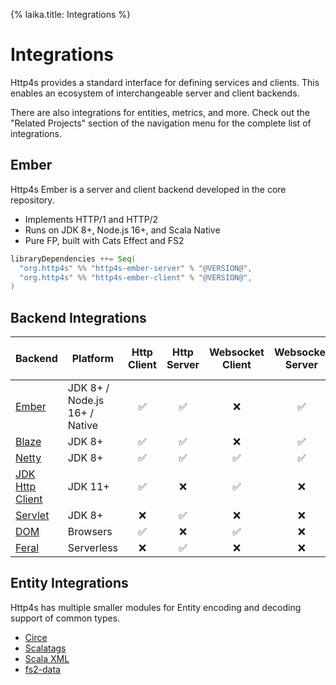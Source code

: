 {%
laika.title: Integrations
%}

# Integrations

Http4s provides a standard interface for defining services and clients. This enables an ecosystem of interchangeable server and client backends.

There are also integrations for entities, metrics, and more. Check out the "Related Projects" section of the navigation menu for the complete list of integrations.

## Ember

Http4s Ember is a server and client backend developed in the core repository.

- Implements HTTP/1 and HTTP/2
- Runs on JDK 8+, Node.js 16+, and Scala Native
- Pure FP, built with Cats Effect and FS2

```scala
libraryDependencies ++= Seq(
  "org.http4s" %% "http4s-ember-server" % "@VERSION@",
  "org.http4s" %% "http4s-ember-client" % "@VERSION@",
)
```

## Backend Integrations

| Backend                                                          | Platform                      | Http Client | Http Server | Websocket Client | Websocket Server | Proxy support (Client) |
|------------------------------------------------------------------|-------------------------------|:-----------:|:-----------:|:----------------:|:----------------:|:----------------------:|
| [Ember](#ember)                                                  | JDK 8+ / Node.js 16+ / Native | ✅           | ✅           | ❌                | ✅                | ❌                      |
| [Blaze](https://github.com/http4s/blaze)                         | JDK 8+                        | ✅           | ✅           | ❌                | ✅                | ❌                      |
| [Netty](https://github.com/http4s/http4s-netty)                  | JDK 8+                        | ✅           | ✅           | ✅                | ✅                | ✅                      |
| [JDK Http Client](https://jdk-http-client.http4s.org/stable/)    | JDK 11+                       | ✅           | ❌           | ✅                | ❌                | ✅                      |
| [Servlet](https://github.com/http4s/http4s-servlet)              | JDK 8+                        | ❌           | ✅           | ❌                | ❌                | ❌                      |
| [DOM](https://http4s.github.io/http4s-dom)                       | Browsers                      | ✅           | ❌           | ✅                | ❌                | ❌                      |
| [Feral](https://github.com/typelevel/feral)                      | Serverless                    | ❌           | ✅           | ❌                | ❌                | ❌                      |

## Entity Integrations

Http4s has multiple smaller modules for Entity encoding and decoding support of common types.

- [Circe](json.md)
- [Scalatags](https://github.com/http4s/http4s-scalatags)
- [Scala XML](https://github.com/http4s/http4s-scala-xml)
- [fs2-data](https://github.com/http4s/http4s-fs2-data)
